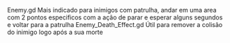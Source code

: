 Enemy.gd Mais indicado para inimigos com patrulha, andar em uma area com 2 pontos especificos com a ação de parar e esperar alguns segundos e voltar para a patrulha
Enemy_Death_Effect.gd Útil para remover a colisão do inimigo logo após a sua morte

